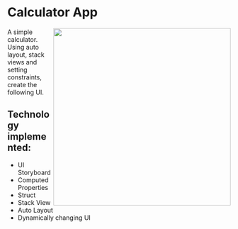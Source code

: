 # Calculator App

<img src="https://github.com/prosperevergreen/CalculatorApp-iOS-13/blob/main/Documentation/Calculator.gif" align="right" width="400" />

A simple calculator. Using auto layout, stack views and setting constraints, create the following UI. 

## Technology implemented:
* UI Storyboard
* Computed Properties
* Struct
* Stack View
* Auto Layout
* Dynamically changing UI

<!-- 
## Portrait
![Portrait](Documentation/Portrait.png)

## Landscape
![Landscape](Documentation/Landscape.png) -->